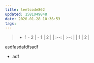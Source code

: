 ```yaml
---
title: leetcode862
updated: 1581049848
date: 2020-01-28 10:36:53
tags:
---
```


>   - 1
       - 2
    | - 1 | 2 |
    | :--: | :--: |
    | 1 | 2 |

asdfasdafdfsadf
- adf
